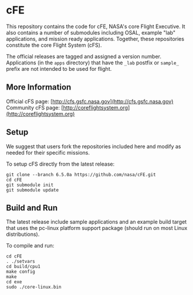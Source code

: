 # cFE

This repository contains the code for cFE, NASA's core Flight Executive. It also contains a number of submodules including OSAL, example "lab" applications, and mission ready applications. Together, these repositories constitute the core Flight System (cFS).

The official releases are tagged and assigned a version number. Applications (in the `apps` directory) that have the `_lab` postfix or `sample_` prefix are not intended to be used for flight.

## More Information

Official cFS page: [http://cfs.gsfc.nasa.gov](http://cfs.gsfc.nasa.gov)
Community cFS page: [http://coreflightsystem.org](http://coreflightsystem.org)

## Setup

We suggest that users fork the repositories included here and modify as needed for their specific missions.

To setup cFS directly from the latest release:

    git clone --branch 6.5.0a https://github.com/nasa/cFE.git
    cd cFE
    git submodule init
    git submodule update

## Build and Run

The latest release include sample applications and an example build target that uses the pc-linux platform support package (should run on most Linux distributions).

To compile and run:

    cd cFE
    . ./setvars
    cd build/cpu1
    make config
    make
    cd exe
    sudo ./core-linux.bin
